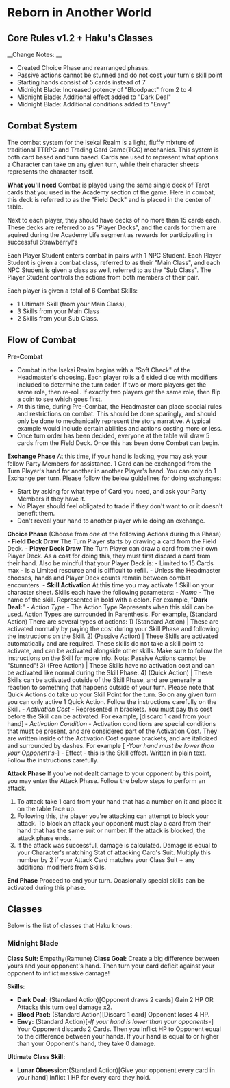 # Reborn in Another World

## Core Rules v1.2 + Haku's Classes
__Change Notes: __
- Created Choice Phase and rearranged phases.
- Passive actions cannot be stunned and do not cost your turn's skill point
- Starting hands consist of 5 cards instead of 7
- Midnight Blade: Increased potency of "Bloodpact" from 2 to 4
- Midnight Blade: Additional effect added to "Dark Deal"
- Midnight Blade: Additional conditions added to "Envy"

## Combat System
The combat system for the Isekai Realm is a light, fluffy mixture of traditional TTRPG and Trading Card Game(TCG) mechanics. This system is both card based and turn based. Cards are used to represent what options a Character can take on any given turn, while their character sheets represents the character itself.

__**What you'll need**__
Combat is played using the same single deck of Tarot cards that you used in the Academy section of the game. Here in combat, this deck is referred to as the "Field Deck" and is placed in the center of table.

Next to each player, they should have decks of no more than 15 cards each. These decks are referred to as "Player Decks", and the cards for them are aquired during the Academy Life segment as rewards for participating in successful Strawberry!'s 

Each Player Student enters combat in pairs with 1 NPC Student. Each Player Student is given a combat class, referred to as their "Main Class", and each NPC Student is given a class as well, referred to as the "Sub Class". The Player Student controls the actions from both members of their pair.

Each player is given a total of 6 Combat Skills:
 - 1 Ultimate Skill (from your Main Class),
 - 3 Skills from your Main Class
 - 2 Skills from your Sub Class.

## Flow of Combat
__**Pre-Combat**__
- Combat in the Isekai Realm begins with a "Soft Check" of the Headmaster's choosing. Each player rolls a 6 sided dice with modifiers included to determine the turn order. If two or more players get the same role, then re-roll. If exactly two players get the same role, then flip a coin to see which goes first.
- At this time, during Pre-Combat, the Headmaster can place special rules and restrictions on combat. This should be done sparingly, and should only be done to mechanically represent the story narrative. A typical example would include certain abilities and actions costing more or less.
- Once turn order has been decided, everyone at the table will draw 5 cards from the Field Deck. Once this has been done Combat can begin.

__**Exchange Phase**__
At this time, if your hand is lacking, you may ask your fellow Party Members for assistance. 1 Card can be exchanged from the Turn Player's hand for another in another Player's hand. You can only do 1 Exchange per turn. Please follow the below guidelines for doing exchanges:
- Start by asking for what type of Card you need, and ask your Party Members if they have it.
- No Player should feel obligated to trade if they don't want to or it doesn't benefit them.
- Don't reveal your hand to another player while doing an exchange.

__**Choice Phase**__  (Choose from *one* of the following Actions during this Phase)
	- __**Field Deck Draw**__
			The Turn Player starts by drawing a card from the Field Deck.
	- __**Player Deck Draw**__
			The Turn Player can draw a card from their own Player Deck. As a cost for doing this, they must first discard a card from their hand. Also be mindful that your Player Deck is: 
			- Limited to 15 Cards max
			- Is a Limited resource and is difficult to refill.
			- Unless the Headmaster chooses, hands and Player Deck counts remain between combat encounters.
	- __**Skill Activation**__
			At this time you may activate 1 Skill on your character sheet. Skills each have the following parameters:
		- _Name_ - The name of the skill. Represented in bold with a colon. For example, "**Dark Deal:**"
		- _Action Type_ - The Action Type Represents when this skill can be used. Action Types are surrounded in Parenthesis. For example, (Standard Action) There are several types of actions:
			1)  (Standard Action) | These are activated normally by paying the cost during your Skill Phase and following the instructions on the Skill. 
			2)  (Passive Action) | These Skills are activated automatically and are required. These skills do not take a skill point to activate, and can be activated alongside other skills. Make sure to follow the instructions on the Skill for more info. Note: Passive Actions cannot be "Stunned"!
			3)  (Free Action) | These Skills have no activation cost and can be activated like normal during the Skill Phase.
			4)  (Quick Action) | These Skills can be activated outside of the Skill Phase, and are generally a reaction to something that happens outside of your turn. Please note that Quick Actions do take up your Skill Point for the turn. So on any given turn you can only active 1 Quick Action. Follow the instructions carefully on the Skill.
		- _Activation Cost_ - Represented in brackets. You must pay this cost before the Skill can be activated. For example, [discard 1 card from your hand] 
		- _Activation Condition_ - Activation conditions are special conditions that must be present, and are considered part of the Activation Cost. They are written inside of the Activation Cost square brackets, and are italicized and surrounded by dashes. For example [ _-Your hand must be lower than your Opponent's-_]
		- Effect - this is the Skill effect. Written in plain text. Follow the instructions carefully.

__**Attack Phase**__
If you've not dealt damage to your opponent by this point, you may enter the Attack Phase. Follow the below steps to perform an attack.
1) To attack take 1 card from your hand that has a number on it and place it on the table face up. 
2) Following this, the player you're attacking can attempt to block your attack. To block an attack your opponent must play a card from their hand that has the same suit or number. If the attack is blocked, the attack phase ends. 
3) If the attack was successful, damage is calculated. Damage is equal to your Character's matching Stat of attacking Card's Suit. Multiply this number by 2 if your Attack Card matches your Class Suit + any additional modifiers from Skills.

__**End Phase**__
Proceed to end your turn. Ocasionally special skills can be activated during this phase.


## Classes
Below is the list of classes that Haku knows:

### Midnight Blade
__Class Suit:__ Empathy(Ramune)
__**Class Goal:**__ 
Create a big difference between yours and your opponent's hand. Then turn your card deficit against your opponent to inflict massive damage!

__**Skills:**__
- **Dark Deal:** (Standard Action)[Opponent draws 2 cards] Gain 2 HP OR Attacks this turn deal damage x2.
- **Blood Pact:** (Standard Action)[Discard 1 card] Opponent loses 4 HP.
- **Envy:** (Standard Action)[-_If your hand is lower than your opponents_-] Your Opponent discards 2 Cards. Then you Inflict HP to Opponent equal to the difference between your hands. If your hand is equal to or higher than your Opponent's hand, they take 0 damage.

__**Ultimate Class Skill:**__ 
- **Lunar Obsession:**(Standard Action)[Give your opponent every card in your hand] Inflict 1 HP for every card they hold.